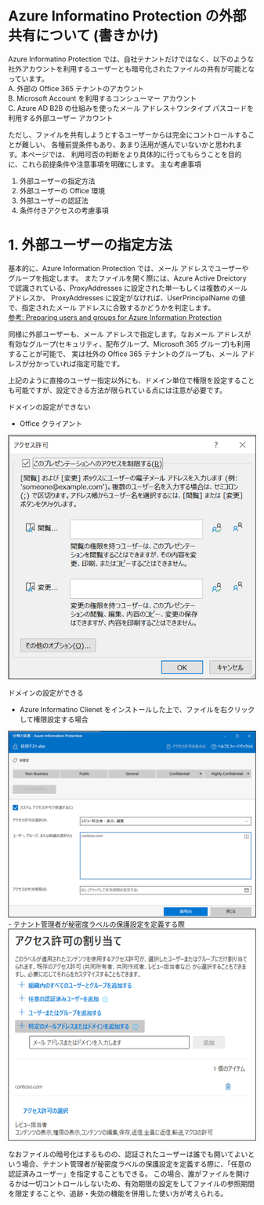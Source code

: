 # Azure Informatino Protection の外部共有について (書きかけ)
Azure Informatino Protection では、自社テナントだけではなく、以下のような社外アカウントを利用するユーザーとも暗号化されたファイルの共有が可能となっています。  
A. 外部の Office 365 テナントのアカウント  
B. Microsoft Account を利用するコンシューマー アカウント  
C. Azure AD B2B の仕組みを使ったメール アドレス＋ワンタイプ パスコードを利用する外部ユーザー アカウント  

ただし、ファイルを共有しようとするユーザーからは完全にコントロールすることが難しい、
各種前提条件もあり、あまり活用が進んでいないかと思われます。本ページでは、
利用可否の判断をより具体的に行ってもらうことを目的に、これら前提条件や注意事項を明確にします。
主な考慮事項
1. 外部ユーザーの指定方法
2. 外部ユーザーの Office 環境
3. 外部ユーザーの認証法
4. 条件付きアクセスの考慮事項

# 1. 外部ユーザーの指定方法
基本的に、Azure Information Protection では、メール アドレスでユーザーやグループを指定します。
またファイルを開く際には、Azure Active Dreictory で認識されている、ProxyAddresses に設定された単一もしくは複数のメール アドレスか、
ProxyAddresses に設定がなければ、UserPrincipalName の値で、指定されたメール アドレスに合致するかどうかを判定します。  
[参考: Preparing users and groups for Azure Information Protection](https://docs.microsoft.com/en-us/azure/information-protection/prepare)  

同様に外部ユーザーも、メール アドレスで指定します。なおメール アドレスが有効なグループ(セキュリティ、配布グループ、Microsoft 365 グループ)も利用することが可能で、
実は社外の Office 365 テナントのグループも、メール アドレスが分かっていれば指定可能です。  
  
上記のように直接のユーザー指定以外にも、ドメイン単位で権限を設定することも可能ですが、設定できる方法が限られている点には注意が必要です。  
  
ドメインの設定ができない
- Office クライアント  
<img src="https://github.com/YoshihiroIchinose/E5Comp/blob/main/img/AIP_PIC01.png" border="1">

ドメインの設定ができる  
- Azure Informatino Clienet をインストールした上で、ファイルを右クリックして権限設定する場合
<img src="https://github.com/YoshihiroIchinose/E5Comp/blob/main/img/AIP_PIC02.png" border="1">
- テナント管理者が秘密度ラベルの保護設定を定義する際
<img src="https://github.com/YoshihiroIchinose/E5Comp/blob/main/img/AIP_PIC03.png" border="1">

なおファイルの暗号化はするものの、認証されたユーザーは誰でも開いてよいという場合、テナント管理者が秘密度ラベルの保護設定を定義する際に、「任意の認証済みユーザー」を指定することもできる。
この場合、誰がファイルを開けるかは一切コントロールしないため、有効期限の設定をしてファイルの参照期間を限定することや、追跡・失効の機能を併用した使い方が考えられる。
